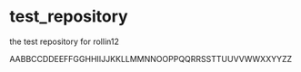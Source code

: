# test_repository
the test repository for rollin12


AABBCCDDEEFFGGHHIIJJKKLLMMNNOOPPQQRRSSTTUUVVWWXXYYZZ



